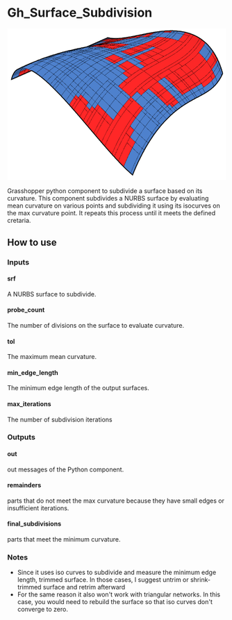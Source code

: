 # Gh_Surface_Subdivision

![](https://github.com/aashkann/grasshopper/blob/Surface_Subdivision_Ali/geometry/Rationalization/Surface_Subdivision/Assets/surface_subdivision.png)

 Grasshopper python component to subdivide a surface based on its curvature. This component subdivides a NURBS surface by evaluating mean curvature on various points and subdividing it using its isocurves on the max curvature point. It repeats this process until it meets the defined cretaria.

## How to use

### Inputs
#### srf
A NURBS surface to subdivide.

#### probe_count
The number of divisions on the surface to evaluate curvature.

#### tol
The maximum mean curvature. 

#### min_edge_length
The minimum edge length of the output surfaces. 

#### max_iterations
The number of subdivision iterations 

### Outputs

#### out
out messages of the Python component.

#### remainders
parts that do not meet the max curvature because they have small edges or insufficient iterations.

#### final_subdivisions
parts that meet the minimum curvature.

### Notes
- Since it uses iso curves to subdivide and measure the minimum edge length, trimmed surface. In those cases, I suggest untrim or shrink-trimmed surface and retrim afterward
- For the same reason it also won't work with triangular networks. In this case, you would need to rebuild the surface so that iso curves don't converge to zero.


